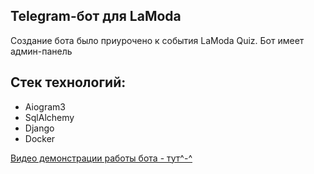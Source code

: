 ## Telegram-бот для LaModa ##

Создание бота было приурочено к события LaModa Quiz. Бот имеет админ-панель

## Стек технологий: ##
- Aiogram3
- SqlAlchemy
- Django
- Docker

[Видео демонстрации работы бота - тут^-^](https://www.youtube.com/watch?v=9MZ9G2qPRMI&list=PLFLB22rirsi0tYW6oxPXMv_TkY_VtFDWf&index=3)

